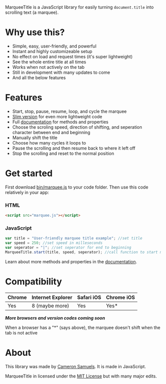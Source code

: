 MarqueeTitle is a JavaScript library for easily turning `document.title` into scrolling text (a marquee).

# Why use this?
- Simple, easy, user-friendly, and powerful
- Instant and highly customizeable setup
- No effect on load and request times (it's super lightweight)
- See the whole entire title at all times
- Works when not actively on the tab
- Still in development with many updates to come
- And all the below features

# Features
- Start, stop, pause, resume, loop, and cycle the marquee
- [Slim version](bin/marquee.slim.js) for even more lightweight code
- Full [documentation](http://github.com/CameronSamuels/marqueetitle/wiki) for methods and properties
- Choose the scroling speed, direction of shifting, and seperation character between end and beginning
- Manually shift the title
- Choose how many cycles it loops to
- Pause the scrolling and then resume back to where it left off
- Stop the scrolling and reset to the normal position


# Get started

First download [bin/marquee.js](bin/marquee.js) to your code folder. Then use this code relatively in your app:

### HTML
```html
<script src="marquee.js"></script>
```
### JavaScript
```javascript
var title = "User-friendly marquee title example"; //set title
var speed = 250; //set speed in milleseconds
var seperator = "|"; //set seperator for end to beginning
MarqueeTitle.start(title, speed, seperator); //call function to start marquee
```

Learn about more methods and properties in the [documentation](http://github.com/CameronSamuels/marqueetitle/wiki).

# Compatibility
| Chrome | Internet Explorer | Safari iOS | Chrome iOS
|---|---|---|---|
| Yes | 8 (maybe more) | Yes | Yes\* |

***More browsers and version codes coming soon***

When a browser has a "\*" (says above), the marquee doesn't shift when the tab is not active


# About

This library was made by [Cameron Samuels](http://cameronsamuels.com). It is made in JavaScript.

MarqueeTitle in licensed under the [MIT License](LICENSE) but with many major edits.
